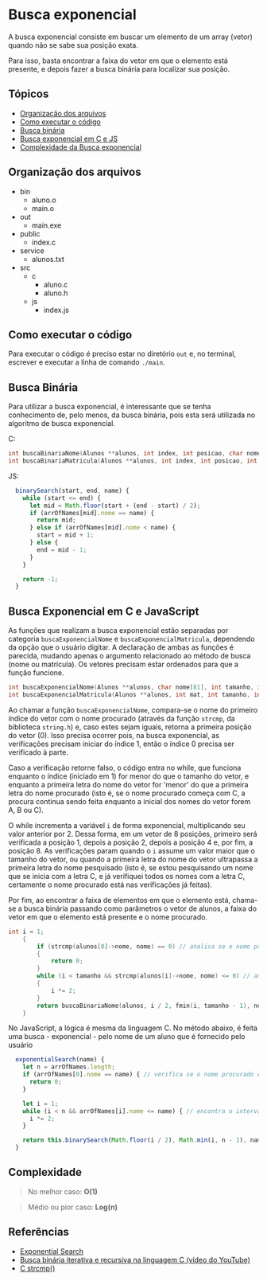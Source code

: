 # Busca exponencial

A busca exponencial consiste em buscar um elemento de um array (vetor) quando não se sabe sua posição exata.

Para isso, basta encontrar a faixa do vetor em que o elemento está presente, e depois fazer a busca binária para localizar sua posição.

## Tópicos

- [Organização dos arquivos](#organização-dos-arquivos)
- [Como executar o código](#como-executar-o-código)
- [Busca binária](#busca-binária)
- [Busca exponencial em C e JS](#busca-exponencial-em-c-e-javascript)
- [Complexidade da Busca exponencial](#complexidade)

## Organização dos arquivos

- bin
  - aluno.o
  - main.o
- out
  - main.exe
- public
  - index.c
- service
  - alunos.txt
- src
  - c
    - aluno.c
    - aluno.h
  - js
    - index.js

## Como executar o código

Para executar o código é preciso estar no diretório `out` e, no terminal, escrever e executar a linha de comando `./main`.

## Busca Binária

Para utilizar a busca exponencial, é interessante que se tenha conhecimento de, pelo menos, da busca binária, pois esta será utilizada no algoritmo de busca exponencial.

C:

```c
int buscaBinariaNome(Alunos **alunos, int index, int posicao, char nome[81]);
int buscaBinariaMatricula(Alunos **alunos, int index, int posicao, int mat);
```

JS:

```js
  binarySearch(start, end, name) {
    while (start <= end) {
      let mid = Math.floor(start + (end - start) / 2);
      if (arrOfNames[mid].nome == name) {
        return mid;
      } else if (arrOfNames[mid].nome < name) {
        start = mid + 1;
      } else {
        end = mid - 1;
      }
    }

    return -1;
  }
```

## Busca Exponencial em C e JavaScript

As funções que realizam a busca exponencial estão separadas por categoria `buscaExponencialNome` e `buscaExponencialMatricula`, dependendo da opção que o usuário digitar. A declaração de ambas as funções é parecida, mudando apenas o argumento relacionado ao método de busca (nome ou matrícula). Os vetores precisam estar ordenados para que a função funcione.

```c
int buscaExponencialNome(Alunos **alunos, char nome[81], int tamanho, int opcao);
int buscaExponencialMatricula(Alunos **alunos, int mat, int tamanho, int opcao);
```

Ao chamar a função `buscaExponencialNome`, compara-se o nome do primeiro índice do vetor com o nome procurado (através da função `strcmp`, da biblioteca `string.h`) e, caso estes sejam iguais, retorna a primeira posição do vetor (0). Isso precisa ocorrer pois, na busca exponencial, as verificações precisam iniciar do índice 1, então o índice 0 precisa ser verificado à parte.

Caso a verificação retorne falso, o código entra no while, que funciona enquanto o índice (iniciado em 1) for menor do que o tamanho do vetor, e enquanto a primeira letra do nome do vetor for 'menor' do que a primeira letra do nome procurado (isto é, se o nome procurado começa com C, a procura continua sendo feita enquanto a inicial dos nomes do vetor forem A, B ou C).

O while incrementa a variável `i` de forma exponencial, multiplicando seu valor anterior por 2. Dessa forma, em um vetor de 8 posições, primeiro será verificada a posição 1, depois a posição 2, depois a posição 4 e, por fim, a posição 8. As verificações param quando o `i` assume um valor maior que o tamanho do vetor, ou quando a primeira letra do nome do vetor ultrapassa a primeira letra do nome pesquisado (isto é, se estou pesquisando um nome que se inicia com a letra C, e já verifiquei todos os nomes com a letra C, certamente o nome procurado está nas verificações já feitas).

Por fim, ao encontrar a faixa de elementos em que o elemento está, chama-se a busca binária passando como parâmetros o vetor de alunos, a faixa do vetor em que o elemento está presente e o nome procurado.

```c
int i = 1;
    {
        if (strcmp(alunos[0]->nome, nome) == 0) // analisa se o nome procurado está no primeiro índice do vetor
        {
            return 0;
        }
        while (i < tamanho && strcmp(alunos[i]->nome, nome) <= 0) // analisa a faixa em que o nome está presente
        {
            i *= 2;
        }
        return buscaBinariaNome(alunos, i / 2, fmin(i, tamanho - 1), nome); // chama a busca binária para encontrar o nome
    }
```

No JavaScript, a lógica é mesma da linguagem C. No método abaixo, é feita uma busca - exponencial - pelo nome de um aluno que é fornecido pelo usuário

```js
  exponentialSearch(name) {
    let n = arrOfNames.length;
    if (arrOfNames[0].nome == name) { // verifica se o nome procurado está no index 0 do array
      return 0;
    }

    let i = 1;
    while (i < n && arrOfNames[i].nome <= name) { // encontra o intervalo que em que o nome está presente
      i *= 2;
    }

    return this.binarySearch(Math.floor(i / 2), Math.min(i, n - 1), name); // chama a busca binária para encontrar o nome
  }
```

## Complexidade

> No melhor caso: **O(1)**

> Médio ou pior caso: **Log(n)**

## Referências
- [Exponential Search](https://mycareerwise.com/programming/category/searching/exponential-search)
- [Busca binária iterativa e recursiva na linguagem C (vídeo do YouTube)](https://www.youtube.com/watch?v=CXUtxmwy1RU)
- [C strcmp()](https://www.programiz.com/c-programming/library-function/string.h/strcmp)
